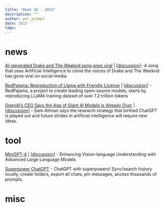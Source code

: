 ```yaml
---
title: "Week 16 - 2023"
description: ""
author: per_prompt
date: 2023
tags:
---
```


# news

[AI-generated Drake and The Weeknd song goes viral](https://www.bbc.com/news/entertainment-arts-65298834) | [[discussion](https://news.ycombinator.com/item?id=35600463)]- A song that uses Artificial Intelligence to clone the voices of Drake and The Weeknd has gone viral on social media.

[RedPajama: Reproduction of Llama with Friendly License](https://www.together.xyz/blog/redpajama) | [[discussion](https://news.ycombinator.com/item?id=35600860)] - RedPajama, a project to create leading open-source models, starts by reproducing LLaMA training dataset of over 1.2 trillion tokens

[OpenAI’s CEO Says the Age of Giant AI Models Is Already Over](https://www.wired.com/story/openai-ceo-sam-altman-the-age-of-giant-ai-models-is-already-over/) | [[discussion](https://news.ycombinator.com/item?id=35603756)] - Sam Altman says the research strategy that birthed ChatGPT is played out and future strides in artificial intelligence will require new ideas.


# tool

[MiniGPT-4](https://minigpt-4.github.io/) | [[discussion](https://news.ycombinator.com/item?id=35598281)] - Enhancing Vision-language Understanding with Advanced Large Language Models

[Superpower ChatGPT](https://chrome.google.com/webstore/detail/superpower-chatgpt/amhmeenmapldpjdedekalnfifgnpfnkc) - ChatGPT with superpowers! Sync/search history locally, create folders, export all chats, pin messages, access thousands of prompts.


# misc
